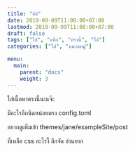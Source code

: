 ```yaml
---
title: "อิอิ"
date: 2019-09-09T11:08:00+07:00
lastmod: 2019-09-09T11:08:00+07:00
draft: false
tags: ["ใส่", "แท๊ก", "ตรงนี้", "ได้"]
categories: ["ใส่", "หมวดหมู่"]

menu:
  main:
    parent: "docs"
    weight: 3
---
```


ใส่เนื้อหาตรงนี้นะแจ๊ะ

มีอะไรอีกนิดหน่อยตรง config.toml

อยากดูเพิ่มเข้า themes/jane/exampleSite/post

ที่เหลือ css อะไรงี้ ลึกจัด อ่านยาก
